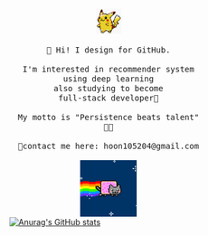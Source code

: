 <div style="width:350px; height:400px; float: left;margin-right:10px;">
    <p align="center">
        <br>
        <img src=".\pikapika.gif" width="45">
        <br>
      <samp>
        <br>🎈 Hi! I design for GitHub.<br>
        <br>I'm interested in recommender system <br>using deep learning
        <br>also studying to become <br>full-stack developer📖<br>
        <br>My motto is "Persistence beats talent"<br>👊👊<br><br>
        📨contact me here: hoon105204@gmail.com
        <br><br>
          <img src=".\nyang.gif" width= "100">
      </samp>
    </p>
</div>




[![Anurag's GitHub stats](https://github-readme-stats.vercel.app/api?username=hoon105204&show_icons=true&theme=gotham)](https://github.com/anuraghazra/github-readme-stats)

